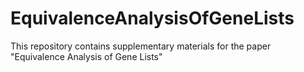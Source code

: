 # EquivalenceAnalysisOfGeneLists
This repository contains supplementary materials for the paper "Equivalence Analysis of Gene Lists"
